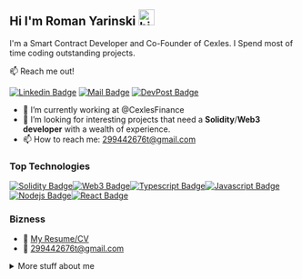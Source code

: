 ## Hi I'm Roman Yarinski <img src="https://user-images.githubusercontent.com/1303154/88677602-1635ba80-d120-11ea-84d8-d263ba5fc3c0.gif" width="28px" height="28px" alt="hi">

I'm a Smart Contract Developer and Co-Founder of Cexles. I Spend most of time coding outstanding projects.

📫 Reach me out!

[![Linkedin Badge](https://img.shields.io/badge/-Roman_Yarinski-0e76a8?style=flat&labelColor=0e76a8&logo=linkedin&logoColor=white)](https://www.linkedin.com/in/roman-yarinski/) [![Mail Badge](https://img.shields.io/badge/-299442676t@gmail.com-c0392b?style=flat&labelColor=c0392b&logo=gmail&logoColor=white)](mailto:299442676t@gmail.com) [![DevPost Badge](https://img.shields.io/badge/-RomanYarynski-e84393?style=flat&labelColor=e84393&logo=devpost)](https://instagram.com/islempenywis)

- 🔭 I’m currently working at @CexlesFinance
- 🤔 I’m looking for interesting projects that need a **Solidity**/**Web3 developer** with a wealth of experience.
- 📫 How to reach me: 299442676t@gmail.com

### Top Technologies

[![Solidity Badge](https://img.shields.io/badge/-Solidity-grey?style=for-the-badge&logo=solidity&logoColor=61DBFB)](#)[![Web3 Badge](https://img.shields.io/badge/-web3-F16822?style=for-the-badge&labelColor=black&logo=web3.js&logoColor=#F16822)](#)[![Typescript Badge](https://img.shields.io/badge/-Typescript-007acc?style=for-the-badge&labelColor=black&logo=typescript&logoColor=007acc)](#)[![Javascript Badge](https://img.shields.io/badge/-Javascript-F0DB4F?style=for-the-badge&labelColor=black&logo=javascript&logoColor=F0DB4F)](#)[![Nodejs Badge](https://img.shields.io/badge/-Nodejs-3C873A?style=for-the-badge&labelColor=black&logo=node.js&logoColor=3C873A)](#)[![React Badge](https://img.shields.io/badge/-React-61DBFB?style=for-the-badge&labelColor=black&logo=react&logoColor=61DBFB)](#)

### Bizness

- :paperclip: [My Resume/CV](https://github.com/Roman-Yarinski/Roman-Yarinski/blob/master/resumes/Roman_Yarinski_CV.pdf)
- :email: 299442676t@gmail.com

<details>
<summary>
  More stuff about me
</summary>

<br >

**3 years experience** in the development of smart contracts. Development of **DEFI** projects and the **DApp**.
Experience in **large companies**, **startups** and **freelancing**.

- Strong knowledge of BlockChain technologies;
- Solidity;
- Development of smart contracts. Development of DEFI projects and DApp. Creation of ERC20, ERC721(NFT) tokens and infrastructure for them. Working with the Ethereum, BSC & Poligon blockchain. Experience with UniSwap(PancakeSwap), ChainLink, Bridge, OpenSea, Betting, Staking/Farming.
- Marketplaces: Seaport, Rarible, Element, 0xProtocol, SudoSwap.
- Smart contract manual/auto audit with analyzers like slither.
- HardHad, Truffle, Slither, Test Coverage;
- Experience in working with GIT in a team;
- Knowledge of NodeJS, Express;
- Development experience on the ReactJS;
- Testing applications using Chai & Mocha libraries;
- Experience in organizing a team development process using Trello, Odoo, Jira, Notion;
- Mentoring and training of new specialists;
- Working with technical architecture of the project including decomposition, estimation and assignment of tasks;
- Control of project tasks delivery on time;
- Interviewing of potential employees.
